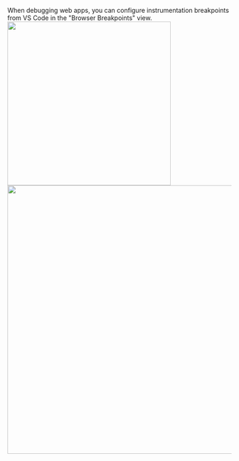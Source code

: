 
When debugging web apps, you can configure instrumentation breakpoints from VS Code in the "Browser Breakpoints" view.
<img src="resources/readme/instrumentation-breakpoints.png" width="367">
<img src="resources/readme/instrumentation-breakpoints2.png" width="602">
